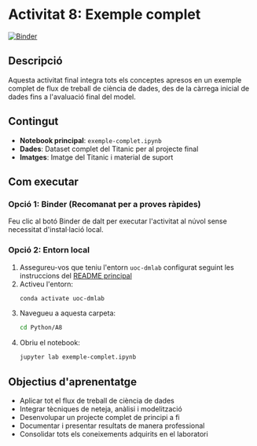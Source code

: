 # Activitat 8: Exemple complet

[![Binder](https://mybinder.org/badge_logo.svg)](https://mybinder.org/v2/gl/UOC%2Feimt%2Fdatascience%2FLAB%2Fpython-cat/HEAD?urlpath=%2Fdoc%2Ftree%2FPython%2FA8%2Fexemple-complet.ipynb)

## Descripció

Aquesta activitat final integra tots els conceptes apresos en un exemple complet de flux de treball de ciència de dades, des de la càrrega inicial de dades fins a l'avaluació final del model.

## Contingut

- **Notebook principal**: `exemple-complet.ipynb`
- **Dades**: Dataset complet del Titanic per al projecte final
- **Imatges**: Imatge del Titanic i material de suport

## Com executar

### Opció 1: Binder (Recomanat per a proves ràpides)
Feu clic al botó Binder de dalt per executar l'activitat al núvol sense necessitat d'instal·lació local.

### Opció 2: Entorn local
1. Assegureu-vos que teniu l'entorn `uoc-dmlab` configurat seguint les instruccions del [README principal](../../README.md)
2. Activeu l'entorn:
   ```bash
   conda activate uoc-dmlab
   ```
3. Navegueu a aquesta carpeta:
   ```bash
   cd Python/A8
   ```
4. Obriu el notebook:
   ```bash
   jupyter lab exemple-complet.ipynb
   ```

## Objectius d'aprenentatge

- Aplicar tot el flux de treball de ciència de dades
- Integrar tècniques de neteja, anàlisi i modelització
- Desenvolupar un projecte complet de principi a fi
- Documentar i presentar resultats de manera professional
- Consolidar tots els coneixements adquirits en el laboratori
